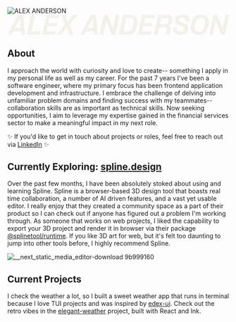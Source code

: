 ![ALEX ANDERSON](https://github.com/andalex/andalex/assets/8305414/3f6feeda-72b0-46d5-8241-2fa8a7c2a43a)<svg width="1176" height="109" viewBox="0 0 1176 109" fill="none" xmlns="http://www.w3.org/2000/svg">
<path d="M0.552 107L55.976 1.272H83.24L93.992 107H73.256L71.848 89.464H30.76L21.928 107H0.552ZM39.592 72.056H70.568L66.728 22.008L66.216 19.32L64.808 22.008L39.592 72.056ZM103.384 107L125.912 1.272H146.008L127.192 89.464H176.984L173.144 107H103.384ZM184.134 107L206.662 1.272H276.422L272.71 18.808H223.046L217.286 45.432H263.494L259.782 62.84H213.702L207.942 89.464H257.734L253.894 107H184.134ZM260.424 107L305.224 53.88L284.36 1.272H306.248L319.816 39.032L349.384 1.272H373.192L329.288 54.008L351.048 107H329.032L314.696 68.856L284.104 107H260.424ZM386.177 107L441.601 1.272H468.865L479.617 107H458.881L457.473 89.464H416.385L407.553 107H386.177ZM425.217 72.056H456.193L452.353 22.008L451.841 19.32L450.433 22.008L425.217 72.056ZM489.009 107L511.537 1.272H530.481L559.921 72.44L575.281 1.272H594.481L571.953 107H553.009L523.697 35.832L508.337 107H489.009ZM590.509 107L613.037 1.272H652.205C681.133 1.272 694.701 20.6 687.661 52.216L684.205 68.6C678.445 95.608 663.853 107 635.053 107H590.509ZM614.189 90.104H637.613C653.229 90.104 660.525 83.064 663.981 66.936L668.077 47.48C672.045 28.792 666.157 18.168 650.541 18.168H629.421L614.189 90.104ZM691.134 107L713.662 1.272H783.422L779.71 18.808H730.046L724.286 45.432H770.494L766.782 62.84H720.702L714.942 89.464H764.734L760.894 107H691.134ZM839.997 107C839.229 104.696 839.485 100.6 840.253 97.272L843.581 81.528C845.757 71.8 841.789 67.448 833.341 67.448H805.053L796.605 107H776.509L799.037 1.272H843.325C866.109 1.272 878.397 13.176 873.789 34.936L873.533 35.704C870.333 50.168 864.445 56.184 853.053 58.872C864.829 63.352 865.597 73.976 863.293 84.088L860.349 97.912C859.453 102.136 859.197 105.208 859.709 107H839.997ZM808.637 50.552H835.901C846.141 50.552 850.493 47.48 852.413 38.136L853.693 32.12C855.869 22.52 851.517 18.168 841.917 18.168H815.549L808.637 50.552ZM919.562 108.28C890.506 108.28 875.402 97.272 877.834 72.056L878.346 68.6H898.698L897.674 74.872C896.778 86.008 902.154 91.256 919.818 91.256C932.874 91.256 937.226 87.928 937.866 77.432C938.506 67.704 932.746 65.016 925.45 62.584L911.626 57.336C898.57 52.6 887.434 46.84 888.458 28.792C889.61 10.616 901.642 -0.00800323 926.73 -0.00800323C955.53 -0.00800323 967.69 12.024 965.642 31.864L965.13 35.96H944.65L945.546 30.84C946.442 20.6 940.682 16.888 926.602 16.888C913.674 16.888 909.45 20.216 908.81 28.536C908.17 36.984 915.082 39.672 920.586 41.592L933.13 46.584C946.954 51.32 959.498 56.696 958.346 77.048C957.066 97.656 946.058 108.28 919.562 108.28ZM1015.15 108.28C984.685 108.28 966.637 88.44 973.165 58.232L976.621 42.104C981.357 19.064 995.949 -0.00800323 1025.39 -0.00800323C1055.73 -0.00800323 1073.77 20.472 1067.25 50.424L1063.92 66.168C1059.18 88.952 1044.85 108.28 1015.15 108.28ZM993.005 61.816C989.677 77.56 996.461 90.872 1015.15 90.872C1032.94 90.872 1040.62 78.84 1043.18 66.808L1047.41 46.456C1050.99 30.584 1043.95 17.4 1025.13 17.4C1007.34 17.4 999.789 29.688 997.357 41.464L993.005 61.816ZM1070.01 107L1092.54 1.272H1111.48L1140.92 72.44L1156.28 1.272H1175.48L1152.95 107H1134.01L1104.7 35.832L1089.34 107H1070.01Z" fill="#F3F1E9"/>
</svg>

## About
I approach the world with curiosity and love to create-- something I apply in my personal life as well as my career. For the past 7 years I've been a software engineer, where my primary focus has been frontend application development and infrastructure. I embrace the challenge of delving into unfamiliar problem domains and finding success with my teammates--collaboration skills are as important as technical skills. Now seeking opportunities, I aim to leverage my expertise gained in the financial services sector to make a meaningful impact in my next role.

✨ If you'd like to get in touch about projects or roles, feel free to reach out via [LinkedIn](https://www.linkedin.com/in/alexcoleanderson/) ✨

## Currently Exploring: [spline.design](https://spline.design/)
Over the past few months, I have been absolutely stoked about using and learning Spline. Spline is a browser-based 3D design tool that boasts real time collaboration, a number of AI driven features, and a vast yet usable editor. I really enjoy that they created a community space as a part of their product so I can check out if anyone has figured out a problem I'm working through. As someone that works on web projects, I liked the capability to export your 3D project and render it in browser via their package [@splinetool/runtime](https://www.npmjs.com/package/@splinetool/runtime). If you like 3D art for web, but it's felt too daunting to jump into other tools before, I highly recommend Spline.

![__next_static_media_editor-download 9b999160](https://github.com/andalex/andalex/assets/8305414/192e597e-2fd5-4627-b844-073b212d2d89)

## Current Projects
I check the weather a lot, so I built a sweet weather app that runs in terminal because I love TUI projects and was inspired by [edex-ui](https://github.com/GitSquared/edex-ui). Check out the retro vibes in the [elegant-weather](https://github.com/andalex/elegant-weather) project, built with React and Ink.
